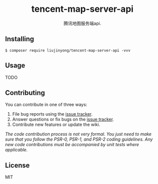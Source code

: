 <h1 align="center"> tencent-map-server-api </h1>

<p align="center"> 腾讯地图服务端api.</p>


## Installing

```shell
$ composer require liujinyong/tencent-map-server-api -vvv
```

## Usage

TODO

## Contributing

You can contribute in one of three ways:

1. File bug reports using the [issue tracker](https://github.com/liujinyong/tencent-map-server-api/issues).
2. Answer questions or fix bugs on the [issue tracker](https://github.com/liujinyong/tencent-map-server-api/issues).
3. Contribute new features or update the wiki.

_The code contribution process is not very formal. You just need to make sure that you follow the PSR-0, PSR-1, and PSR-2 coding guidelines. Any new code contributions must be accompanied by unit tests where applicable._

## License

MIT